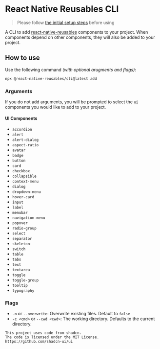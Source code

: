 # React Native Reusables CLI

> Please follow [the initial setup steps](https://rnr-docs.vercel.app/getting-started/initial-setup/) before using

A CLI to add [react-native-reusables](https://rnr-docs.vercel.app/getting-started/introduction/) components to your project. When components depend on other components, they will also be added to your project.

## How to use

Use the following command _(with optional arugments and flags)_:

```bash
npx @react-native-reusables/cli@latest add
```

### Arguments

If you do not add arguments, you will be prompted to select the `ui` components you would like to add to your project.

#### UI Components

- `accordion`
- `alert`
- `alert-dialog`
- `aspect-ratio`
- `avatar`
- `badge`
- `button`
- `card`
- `checkbox`
- `collapsible`
- `context-menu`
- `dialog`
- `dropdown-menu`
- `hover-card`
- `input`
- `label`
- `menubar`
- `navigation-menu`
- `popover`
- `radio-group`
- `select`
- `separator`
- `skeleton`
- `switch`
- `table`
- `tabs`
- `text`
- `textarea`
- `toggle`
- `toggle-group`
- `tooltip`
- `typography`

### Flags

- `-o` or `--overwrite`: Overwrite existing files. Default to `false`
- `-c <cmd>` or `--cwd <cwd>`: The working directory. Defaults to the current directory.

```mdx
This project uses code from shadcn.
The code is licensed under the MIT License.
https://github.com/shadcn-ui/ui
```
